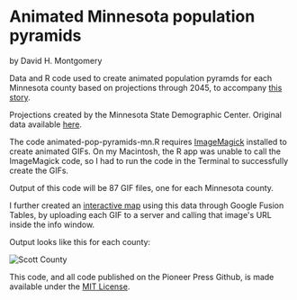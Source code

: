 # Animated Minnesota population pyramids

by David H. Montgomery

Data and R code used to create animated population pyramds for each Minnesota county based on projections through 2045, to accompany <a href="http://blogs.twincities.com/politics/2015/08/09/visualized-minnesotas-greying-future/">this story</a>.

Projections created by the Minnesota State Demographic Center. Original data available <a href="http://mn.gov/admin/demography/data-by-topic/population-data/our-projections/index.jsp">here</a>.

The code animated-pop-pyramids-mn.R requires <a href="http://www.imagemagick.org/script/index.php">ImageMagick</a> installed to create animated GIFs. On my Macintosh, the R app was unable to call the ImageMagick code, so I had to run the code in the Terminal to successfully create the GIFs.

Output of this code will be 87 GIF files, one for each Minnesota county.

I further created an <a href="https://www.google.com/fusiontables/embedviz?q=select+col4%3E%3E1+from+15swKBAFNN1Qw6LISvXVmnqrTgdFvF-xLcox9X1eb&viz=MAP&h=false&lat=46.26309568045278&lng=-92.5205640625&t=1&z=6&l=col4%3E%3E1&y=2&tmplt=2&hml=KML">interactive map</a> using this data through Google Fusion Tables, by uploading each GIF to a server and calling that image's URL inside the info window. 

Output looks like this for each county:

![Scott County](https://raw.githubusercontent.com/pioneerpress/code/master/mn-pop-pyramid-gifs/scott.gif)

This code, and all code published on the Pioneer Press Github, is made available under the [MIT License](http://opensource.org/licenses/MIT).
